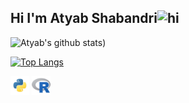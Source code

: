 ## Hi I'm Atyab Shabandri<img src="https://user-images.githubusercontent.com/1303154/88677602-1635ba80-d120-11ea-84d8-d263ba5fc3c0.gif" width="28px" alt="hi">



![Atyab's github stats](https://github-readme-stats.vercel.app/api?username=atyabshabandri&show_icons=true&theme=graywhite))


[![Top Langs](https://github-readme-stats.vercel.app/api/top-langs/?username=atyabshabandri&theme=graywhite)](https://github.com/anuraghazra/github-readme-stats)


<code><img height="30" src="https://raw.githubusercontent.com/github/explore/80688e429a7d4ef2fca1e82350fe8e3517d3494d/topics/python/python.png"></code>
<code><img height="30" src="https://raw.githubusercontent.com/github/explore/80688e429a7d4ef2fca1e82350fe8e3517d3494d/topics/r/r.png"></code>










